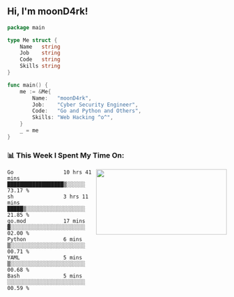 <h2> Hi, I'm moonD4rk!</h2>

```go
package main

type Me struct {
	Name   string
	Job    string
	Code   string
	Skills string
}

func main() {
	me := &Me{
		Name:   "moonD4rk",
		Job:    "Cyber Security Engineer",
		Code:   "Go and Python and Others",
		Skills: "Web Hacking ^o^",
	}
	_ = me
}
```

<h3>📊 This Week I Spent My Time On:</h3>
<img align='right' src="https://github-readme-stats.vercel.app/api?username=moond4rk&show_icons=true&theme=radical", width="300" height="150">

<!--START_SECTION:waka-->

```text
Go                10 hrs 41 mins  ██████████████████▒░░░░░░   73.17 %
sh                3 hrs 11 mins   █████▒░░░░░░░░░░░░░░░░░░░   21.85 %
go.mod            17 mins         ▓░░░░░░░░░░░░░░░░░░░░░░░░   02.00 %
Python            6 mins          ▒░░░░░░░░░░░░░░░░░░░░░░░░   00.71 %
YAML              5 mins          ▒░░░░░░░░░░░░░░░░░░░░░░░░   00.68 %
Bash              5 mins          ░░░░░░░░░░░░░░░░░░░░░░░░░   00.59 %
```

<!--END_SECTION:waka-->

